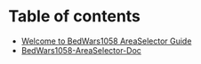 # Table of contents

* [Welcome to BedWars1058 AreaSelector Guide](README.md)
* [BedWars1058-AreaSelector-Doc](<README (1).md>)
